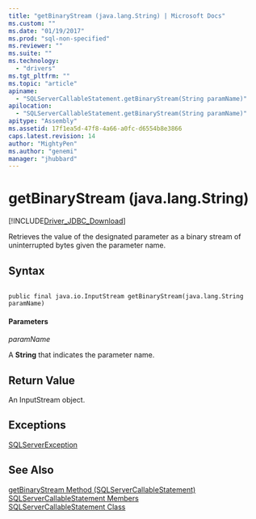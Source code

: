 ```yaml
---
title: "getBinaryStream (java.lang.String) | Microsoft Docs"
ms.custom: ""
ms.date: "01/19/2017"
ms.prod: "sql-non-specified"
ms.reviewer: ""
ms.suite: ""
ms.technology: 
  - "drivers"
ms.tgt_pltfrm: ""
ms.topic: "article"
apiname: 
  - "SQLServerCallableStatement.getBinaryStream(String paramName)"
apilocation: 
  - "SQLServerCallableStatement.getBinaryStream(String paramName)"
apitype: "Assembly"
ms.assetid: 17f1ea5d-47f8-4a66-a0fc-d6554b8e3866
caps.latest.revision: 14
author: "MightyPen"
ms.author: "genemi"
manager: "jhubbard"
---
```

# getBinaryStream (java.lang.String)
[!INCLUDE[Driver_JDBC_Download](../../../includes/driver_jdbc_download.md)]

  Retrieves the value of the designated parameter as a binary stream of uninterrupted bytes given the parameter name.  
  
## Syntax  
  
```  
  
public final java.io.InputStream getBinaryStream(java.lang.String paramName)  
```  
  
#### Parameters  
 *paramName*  
  
 A **String** that indicates the parameter name.  
  
## Return Value  
 An InputStream object.  
  
## Exceptions  
 [SQLServerException](../../../connect/jdbc/reference/sqlserverexception-class.md)  
  
## See Also  
 [getBinaryStream Method &#40;SQLServerCallableStatement&#41;](../../../connect/jdbc/reference/getbinarystream-method-sqlservercallablestatement.md)   
 [SQLServerCallableStatement Members](../../../connect/jdbc/reference/sqlservercallablestatement-members.md)   
 [SQLServerCallableStatement Class](../../../connect/jdbc/reference/sqlservercallablestatement-class.md)  
  
  